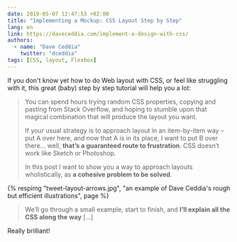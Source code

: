 ```yaml
---
date: 2019-05-07 12:47:53 +02:00
title: "Implementing a Mockup: CSS Layout Step by Step"
lang: en
link: https://daveceddia.com/implement-a-design-with-css/
authors:
  - name: "Dave Ceddia"
    twitter: "dceddia"
tags: [CSS, layout, Flexbox]
---
```


If you don't know yet how to do Web layout with CSS, or feel like struggling with it, this great (baby) step by step tutorial will help you a lot:

> You can spend hours trying random CSS properties, copying and pasting from Stack Overflow, and hoping to stumble upon that magical combination that will produce the layout you want.
> 
> If your usual strategy is to approach layout in an item-by-item way – put A over here, and now that A is in its place, I want to put B over there… well, **that’s a guaranteed route to frustration**. CSS doesn’t work like Sketch or Photoshop.
> 
> In this post I want to show you a way to approach layouts wholistically, as **a cohesive problem to be solved**.

{% respimg "tweet-layout-arrows.jpg", "an example of Dave Ceddia's rough but efficient illustrations", page %}

> We’ll go through a small example, start to finish, and **I’ll explain all the CSS along the way** […]

Really brilliant!
